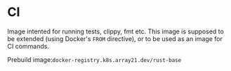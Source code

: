 # CI
Image intented for running tests, clippy, fmt etc. This image is supposed to be extended (using Docker's `FROM` directive), or to be used as an image for CI commands.

Prebuild image:`docker-registry.k8s.array21.dev/rust-base`
